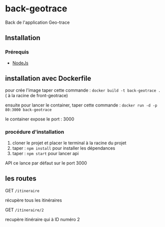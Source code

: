 # back-geotrace
Back de l'application Geo-trace

## Installation 

### Prérequis 

- [NodeJs](https://nodejs.org/fr/)

## installation avec Dockerfile 


pour crée l'image taper cette commande : `docker build -t back-geotrace .` ( à la racine de front-geotrace)

ensuite pour lancer le container, taper cette commande : `docker run -d -p 80:3000 back-geotrace`

le container expose le port : 3000
### procédure d'installation 

1. cloner le projet et placer le terminal à la racine du projet
2. taper : `npm install` pour installer les dépendances
3. taper : `npm start` pour lancer api 

API ce lance par défaut sur le port 3000


## les routes 

GET `/itineraire`

récupère tous les itinéraires 

GET `/itineraire/2`

recupère itinéraire qui à ID numéro 2 


